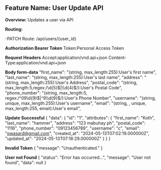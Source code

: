 ## Feature Name: User Update API

**Overview:**
Updates a user via API

**Routing:**

-PATCH Route: /api/users/{user_id}

**Authorization Bearer Token**
Token:Personal Access Token

**Request Headers**
Accept:application/vnd.api+json
Content-Type:application/vnd.api+json

**Body form-data**
"first_name": "(string, max_length:255):User's first name",
"last_name": "(string, max_length:255):User's last name",
"address": "(string, max_length:255):User's Address",
"postal_code": "(string, max_length:5,regex:/\\d{5}$|\\d{4}$/):User's Postal Code",
"phone_number": "(string, max_length:5, regex:/^09\\d{9}$|^9\\d{9}$/):User's Phone Number",
"username": "(string, unique, max_length:255):User's username",
"email": "(string, , unique, max_length:255, email):User's email",

**Update Successful**
{
"data": {
"id": "1",
"attributes": {
"first_name": "Koth",
"last_name": "hammer",
"address": "123 mabuhay ph",
"postal_code": "1116",
"phone_number": "09123456789",
"username": "c",
"email": "qwasard@gmail.com",
"created_at": "2024-05-13T07:02:19.000000Z",
"updated_at": "2024-05-13T07:18:29.000000Z"
}
}
}

**Invalid Token**
{
"message": "Unauthenticated."
}

**User not Found**
{
"status": "Error has occurred...",
"message": "User not found",
"data": null
}

